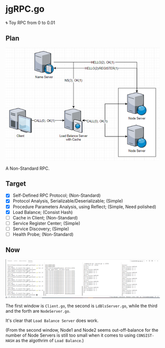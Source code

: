 # jgRPC.go

:cyclone: Toy RPC from 0 to 0.01

## Plan

![target](README.assets/target.png)

A Non-Standard RPC.

## Target

* [x] Self-Defined RPC Protocol; (Non-Standard)
* [x] Protocol Analysis, Serializable/Deserializable; (Simple)
* [x] Procedure Parameters Analysis, using Reflect; (Simple, Need polished)
* [x] Load Balance; (Consist Hash)
* [ ] Cache in Client; (Non-Standard)
* [ ] Service Register Center; (Simple)
* [ ] Service Discovery; (Simple)
* [ ] Health Probe; (Non-Standard)

## Now

![Load Balance Server Work](README.assets/LdBls.png)

The first window is `Client.go`, the second is `LdBlsServer.go`, while the third and the forth are `NodeServer.go`.

It's clear that `Load Balance Server` does work.

(From the second window, Node1 and Node2 seems out-off-balance for the number of Node Servers is still too small when it comes to using `CONSIST-HASH` as the algothrim of `Load Balance`.)
